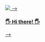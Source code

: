 <!-- <div align = "center">
<a href="https://velog.io/@ffalswo2"><img src="https://img.shields.io/badge/DevBlog-6799FF?style=flat-square&logo=Micro.blog&logoColor=white"/> 
<!--   <a href="https://www.notion.so/Hong-Eunho-d4340f6dfdce4c30a41750d82281cebd"><img src="https://img.shields.io/badge/Notion-000000?style=flat-square&logo=Notion&logoColor=white"/> --> <a href="mailto:scott091098@gmail.com"> <img src="https://img.shields.io/badge/Gmail-D44638?style=flat-square&logo=Gmail&logoColor=white"/> -->


### 🖐 Hi there! 🖐
<!-- #### would-be iOS Developer🍎 -->

<!-- <br/>

### 🛠 Skills 🛠
<img src="https://img.shields.io/badge/iOS-000000?style=flat-square&logo=iOS&logoColor=white"/> <img src="https://img.shields.io/badge/firebase-FFCA28?style=flat-square&logo=firebase&logoColor=orange"> <img src="https://img.shields.io/badge/cloud functions-F7A10F?style=flat-square&logo=cloud functions&logoColor=orange"> <img src="https://img.shields.io/badge/firestore-4183F5?style=flat-square&logo=firestore&logoColor=orange">  <img src="https://img.shields.io/badge/node.js-339933?style=flat-square&logo=Node.js&logoColor=white"> <img src="https://img.shields.io/badge/MySQL-4479A1?style=flat-square&logo=MySQL&logoColor=white"/> 
<img src="https://img.shields.io/badge/amazonaws-232F3E?style=flat-square&logo=amazonaws&logoColor=white"></br>


### 📖 Languages 📖
<img src="https://img.shields.io/badge/Swift-FA7343?style=flat-square&logo=Swift&logoColor=white"/> <img src="https://img.shields.io/badge/Python-31A8FF?style=flat-square&logo=Python&logoColor=white"/> <img src="https://img.shields.io/badge/Javascript-007396?style=flat-square&logo=Javascript&logoColor=white"/> 

### 🤔 Also Interested in.. 🤔
<img src="https://img.shields.io/badge/SwiftUI-F05138?style=flat-square&logo=SwiftUI&logoColor=white"/> <img src="https://img.shields.io/badge/RxSwift-F84AAD?style=flat-square&logoColor=white"/>
  
<br/>

![ffalswo2's GitHub stats](https://github-readme-stats.vercel.app/api?username=ffalswo2&show_icons=true&theme=radical)
<!-- [![Solved.ac
프로필](http://mazassumnida.wtf/api/v2/generate_badge?boj=scott0910)](https://solved.ac/scott0910) -->
</div> 
 -->
